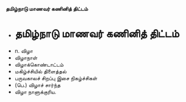 **தமிழ்நாடு மாணவர் கணினித் திட்டம்**
- # தமிழ்நாடு மாணவர் கணினித் திட்டம்
- n. விழா
- விழாநாள்
- விழாக்கொண்டாட்டம்
- மகிழ்ச்சியில் திளைத்தல்
- பருவகாலச் சிறப்பு இசை நிகழ்ச்சிகள்
- (பெ.) விழாச் சார்ந்த
- விழா நாளுக்குரிய.

